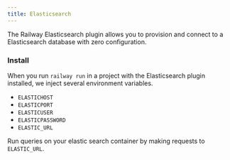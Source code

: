 ```yaml
---
title: Elasticsearch
---
```


The Railway Elasticsearch plugin allows you to provision and connect to a
Elasticsearch database with zero configuration.

### Install

When you run `railway run` in a project with the Elasticsearch plugin installed,
we inject several environment variables.

- `ELASTICHOST`
- `ELASTICPORT`
- `ELASTICUSER`
- `ELASTICPASSWORD`
- `ELASTIC_URL`

Run queries on your elastic search container by making requests to `ELASTIC_URL`.

